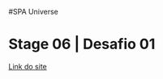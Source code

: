 #SPA Universe

# Stage 06 | Desafio 01

<a href="https://spa-universe-tau.vercel.app/">Link do site</a>
